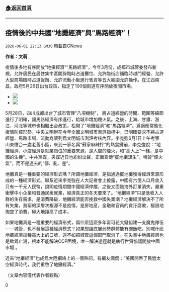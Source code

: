 ###  [:house:返回首頁](https://github.com/ourhimalayas/txt)
---

## 疫情後的中共國“地攤經濟”與“馬路經濟”！
`2020-06-01 22:13 GM30` [轉載自GNews](https://gnews.org/zh-hant/220008/)

**作者：文萌**

疫情後多地有序開放“地攤經濟”“馬路經濟”，今年3月份，成都市城管委發布新規，允許居民在居住集中區開辟臨時占道攤位、允許臨街店鋪臨時越門經營、允許大型商場臨時占道促銷、允許流動小販進行售賣等五大範圍允許操作。在江西南昌，政府5月26日出台政策，指定了100個街道有序開放夜間市場。

- ![](https://s3.amazonaws.com/gnews-media-offload/wp-content/uploads/2020/06/01220818/2-6.jpg)
- ![](https://s3.amazonaws.com/gnews-media-offload/wp-content/uploads/2020/06/01220833/1-8.jpg)


5月28日，四川成都出台了城市管理“八項機制”， 將占道經營的時間、範圍等細節進行了明確，讓馬路經濟有序進行，給城市增加煙火氣。之後，上海、甘肅、浙江、河北等城市也相繼出台政策，松開了“地攤經濟”和“馬路經濟”。爲適應常態化疫情防控形勢，中央文明辦在今年全國文明城市測評指標中，已明確要求不將占道經營、馬路市場、流動商販列爲文明城市測評考核內容。李克強6月1日上午考察山東煙台一處老舊小區，來到一家名爲“蘇家麻辣拌”的熟食攤前，李克強說：“地攤經濟、小店經濟是就業崗位的重要來源，是人間的煙火，和“高大上”一樣，是中國的生機”。中共黨媒，央媒近日也紛紛出聲，正面宣傳“擺地攤謀生”，稱贊“煙火氣”，而不是過去的“髒、亂、差”。

地攤真是一種重要的經濟形式嗎？所謂地攤經濟，是指通過擺地攤獲得經濟來源形成的一種經濟形式。聯系近來李克強在人大記者會上披露，中國有六億人口月收入只有一千元人民幣，說明疫情期間中國經濟停擺，之後又面臨海外訂單消失，嚴重衝擊中小企業和普通民衆就業，經濟真正的冬天要來了。“地攤經濟”只是低收入人群的生存需求，是消費降級，地攤經濟能否挽救中國失業潮？地攤經濟解決不了所有失業，貧窮的深層次根源不是疫情，是房地産，金融和官員的貪汙腐敗，極限地掏空了消費，極大地擡高了成本。

如果地攤真是一種重要的經濟形式，爲什麽這麽多年甯可花大錢組建一支魔鬼隊伍——城管，也不發展這種經濟模式？如果想讓底層弱勢群體能有碗飯吃，別喊什麽地攤經濟這種高大上的口號，還不如把城管這個部門取消了。在失業中地攤經濟也是飲鸩止渴，根本不能解決CCP困境，唯一解決途徑就是執行世貿協議開放中國市場 。

近來“地攤經濟”也成爲大陸網絡上的一個熱詞，有網友調侃：“美國開啓了民營太空經濟時代，我們重啓了地攤經濟。”

（文章內容僅代表作者觀點）

0
